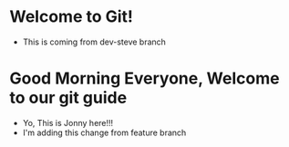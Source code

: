 # Welcome to Git!
- This is coming from dev-steve branch
# Good Morning Everyone, Welcome to our git guide
- Yo, This is Jonny here!!!
- I'm adding this change from feature branch